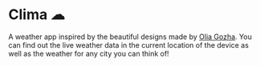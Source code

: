 # Clima ☁

A weather app inspired by the beautiful designs made by [Olia Gozha](https://dribbble.com/shots/4663154-). You can find out the live weather data in the current location of the device as well as the weather for any city you can think of!
